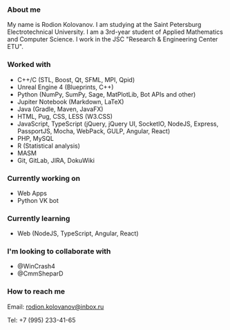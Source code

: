 ### About me

My name is Rodion Kolovanov. I am studying at the Saint Petersburg Electrotechnical University. I am a 3rd-year student of Applied Mathematics and Computer Science. I work in the JSC "Research & Engineering Center ETU".

### Worked with

- С++/C (STL, Boost, Qt, SFML, MPI, Qpid)
- Unreal Engine 4 (Blueprints, C++)
- Python (NumPy, SumPy, Sage, MatPlotLib, Bot APIs and other)
- Jupiter Notebook (Markdown, LaTeX)
- Java (Gradle, Maven, JavaFX)
- HTML, Pug, CSS, LESS (W3.CSS)
- JavaScript, TypeScript (jQuery, jQuery UI, SocketIO, NodeJS, Express, PassportJS, Mocha, WebPack, GULP, Angular, React)
- PHP, MySQL
- R (Statistical analysis)
- MASM
- Git, GitLab, JIRA, DokuWiki

### Currently working on

- Web Apps
- Python VK bot

### Currently learning

- Web (NodeJS, TypeScript, Angular, React)

### I'm looking to collaborate with

- @WinCrash4
- @CmmSheparD

### How to reach me

Email: rodion.kolovanov@inbox.ru

Tel: +7 (995) 233-41-65
